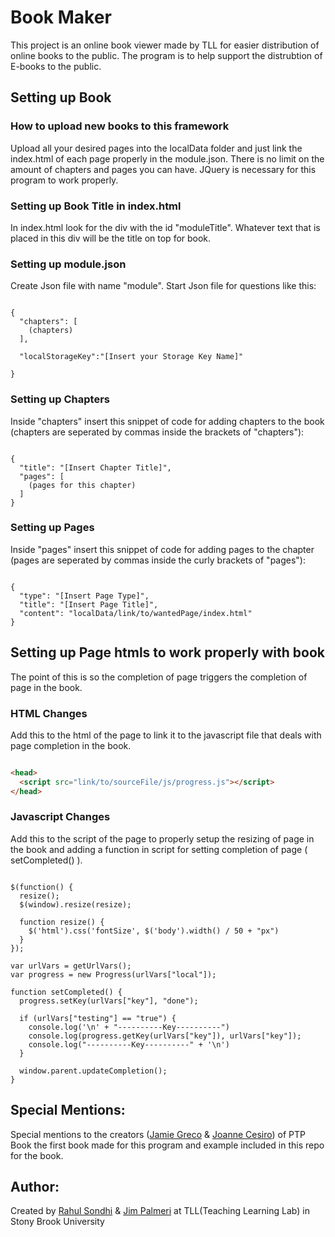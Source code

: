 # Book Maker
This project is an online book viewer made by TLL for easier distribution of online books to the public. The program is to help support the distrubtion of E-books to the public.

## Setting up Book

### How to upload new books to this framework
Upload all your desired pages into the localData folder and just link the index.html of each page properly in the module.json. There is no limit on the amount of chapters and pages you can have. JQuery is necessary for this program to work properly.

### Setting up Book Title in index.html
In index.html look for the div with the id "moduleTitle". Whatever text that is placed in this div will be the title on top for book.

### Setting up module.json
Create Json file with name "module". Start Json file for questions like this:

```JS

{
  "chapters": [
    (chapters)
  ],

  "localStorageKey":"[Insert your Storage Key Name]"

}

```

### Setting up Chapters
Inside "chapters" insert this snippet of code for adding chapters to the book (chapters are seperated by commas inside the brackets of "chapters"):

```JS

{
  "title": "[Insert Chapter Title]",
  "pages": [
    (pages for this chapter)
  ]
}

```

### Setting up Pages
Inside "pages" insert this snippet of code for adding pages to the chapter (pages are seperated by commas inside the curly brackets of "pages"):

```JS

{
  "type": "[Insert Page Type]",
  "title": "[Insert Page Title]",
  "content": "localData/link/to/wantedPage/index.html"
}

```

## Setting up Page htmls to work properly with book
The point of this is so the completion of page triggers the completion of page in the book.

### HTML Changes
Add this to the html of the page to link it to the javascript file that deals with page completion in the book.

```HTML

<head>
  <script src="link/to/sourceFile/js/progress.js"></script>
</head>

```

### Javascript Changes
Add this to the script of the page to properly setup the resizing of page in the book and adding a function in script for setting completion of page ( setCompleted() ).

```JS

$(function() {
  resize();
  $(window).resize(resize);

  function resize() {
    $('html').css('fontSize', $('body').width() / 50 + "px")
  }
});

var urlVars = getUrlVars();
var progress = new Progress(urlVars["local"]);

function setCompleted() {
  progress.setKey(urlVars["key"], "done");

  if (urlVars["testing"] == "true") {
    console.log('\n' + "----------Key----------")
    console.log(progress.getKey(urlVars["key"]), urlVars["key"]);
    console.log("----------Key----------" + '\n')
  }

  window.parent.updateCompletion();
}

```

## Special Mentions:
Special mentions to the creators ([Jamie Greco](https://healthtechnology.stonybrookmedicine.edu/programs/pt/eldpt/faculty/greco) & [Joanne Cesiro](https://healthtechnology.stonybrookmedicine.edu/programs/pt/eldpt/faculty/cesiro)) of PTP Book the first book made for this program and example included in this repo for the book.

## Author:
Created by [Rahul Sondhi](https://github.com/RahulSondhi) & [Jim Palmeri](https://github.com/SBUtltmedia) at TLL(Teaching Learning Lab) in Stony Brook University
